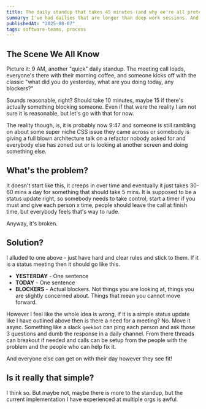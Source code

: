 ```yaml
---
title: The daily standup that takes 45 minutes (and why ee're all pretending it's fine)
summary: I've had dailies that are longer than deep work sessions. And I'm sick od pretending it's normal.
publishedAt: "2025-08-07"
tags: software-teams, process
---
```


## The Scene We All Know

Picture it: 9 AM, another "quick" daily standup. The meeting call loads, everyone's there with their morning coffee, and someone kicks off with the classic "what did you do yesterday, what are you doing today, any blockers?"

Sounds reasonable, right? Should take 10 minutes, maybe 15 if there's actually something blocking someone. Even if that were the reality I am not sure it is reasonable, but let's go with that for now.

The reality though, is, it is probably now 9:47 and someone is still rambling on about some super niche CSS issue they came across or somebody is giving a full blown architecture talk on a refactor nobody asked for and everybody else has zoned out or is looking at another screen and doing something else.

## What's the problem?

It doesn't start like this, it creeps in over time and eventually it just takes 30-60 mins a day for something that should take 5 mins. It is supposed to be a status update right, so somebody needs to take control, start a timer if you must and give each person x time, people should leave the call at finish time, but everybody feels that's way to rude.

Anyway, it's broken.

## Solution?

I alluded to one above - just have hard and clear rules and stick to them. If it is a status meeting then it should go like this.

- **YESTERDAY** - One sentence
- **TODAY** - One sentence
- **BLOCKERS** - Actual blockers. Not things you are looking at, things you are slightly concerned about. Things that mean you cannot move forward.

 However I feel like the whole idea is wrong, if it is a simple status update like I have outlined above then is there a need for a meeting? No. Move it async. Something like a slack `geekbot` can ping each person and ask those 3 questions and dumb the response in a daily channel. From there threads can breakout if needed and calls can be setup from the people with the problem and the people who can help fix it.

 And everyone else can get on with their day however they see fit!

 ## Is it really that simple?

 I think so. But maybe not, maybe there is more to the standup, but the current implementation I have experienced at multiple orgs is awful.
